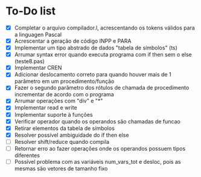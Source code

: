 # To-Do list

- [x] Completar o arquivo compilador.l, acrescentando os tokens válidos para a linguagen Pascal
- [x] Acrescentar a geração de código INPP e PARA
- [x] Implementar um tipo abstrado de dados "tabela de símbolos" (ts)
- [x] Arrumar syntax error quando executa programa com if then sem o else (teste8.pas)
- [x] Implementar CREN
- [x] Adicionar deslocamento correto para quando houver mais de 1 parâmetro em um procedimento/função
- [x] Fazer o segundo parâmetro dos rótulos de chamada de procedimento incrementar de acordo com o programa
- [x] Arrumar operações com "div" e "*"
- [x] Implementar read e write
- [x] Implementar suporte à funções
- [x] Verificar operador quando os operandos são chamadas de funcao
- [x] Retirar elementos da tabela de símbolos
- [x] Resolver possível ambiguidade do if then else
- [ ] Resolver shift/reduce quando compila
- [ ] Retornar erro ao fazer operações onde os operandos possuem tipos diferentes
- [ ] Possível problema com as variáveis num_vars_tot e desloc, pois as mesmas são vetores de tamanho fixo